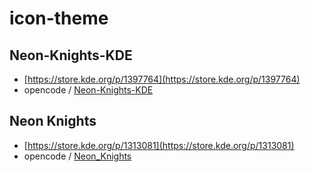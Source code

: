 

# icon-theme


## Neon-Knights-KDE

* [https://store.kde.org/p/1397764](https://store.kde.org/p/1397764)
* opencode / [Neon-Knights-KDE](https://www.opencode.net/ju1464/Neon_Knights/-/tree/master/Icons/Neon-Knights-KDE)




## Neon Knights

* [https://store.kde.org/p/1313081](https://store.kde.org/p/1313081)
* opencode / [Neon_Knights](https://www.opencode.net/ju1464/Neon_Knights/-/tree/master/Icons)
